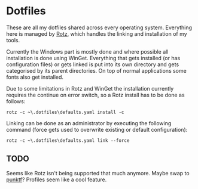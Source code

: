 # Dotfiles
These are all my dotfiles shared across every operating system.
Everything here is managed by [Rotz](https://github.com/volllly/rotz), which handles the linking and installation of my tools.

Currently the Windows part is mostly done and where possible all installation is done using WinGet.
Everything that gets installed (or has configuration files) or gets linked is put into its own directory and gets categorised by its parent directories.
On top of normal applications some fonts also get installed.

Due to some limitations in Rotz and WinGet the installation currently requires the continue on error switch, so a Rotz install has to be done as follows:

```
rotz -c ~\.dotfiles\defaults.yaml install -c
```

Linking can be done as an administrator by executing the following command (force gets used to overwrite existing or default configuration):

```
rotz -c ~\.dotfiles\defaults.yaml link --force
```

## TODO
Seems like Rotz isn't being supported that much anymore. Maybe swap to [punktf](https://github.com/Shemnei/punktf)? Profiles seem like a cool feature.

